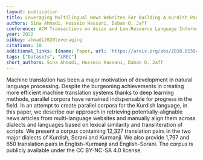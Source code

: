```yaml
---
layout: publication
title: Leveraging Multilingual News Websites For Building A Kurdish Parallel Corpus
authors: Sina Ahmadi, Hossein Hassani, Daban Q. Jaff
conference: ACM Transactions on Asian and Low-Resource Language Information Processing
year: 2022
bibkey: ahmadi2020leveraging
citations: 10
additional_links: [{name: Paper, url: 'https://arxiv.org/abs/2010.01554'}]
tags: ["Datasets", "LREC"]
short_authors: Sina Ahmadi, Hossein Hassani, Daban Q. Jaff
---
```

Machine translation has been a major motivation of development in natural
language processing. Despite the burgeoning achievements in creating more
efficient machine translation systems thanks to deep learning methods, parallel
corpora have remained indispensable for progress in the field. In an attempt to
create parallel corpora for the Kurdish language, in this paper, we describe
our approach in retrieving potentially-alignable news articles from
multi-language websites and manually align them across dialects and languages
based on lexical similarity and transliteration of scripts. We present a corpus
containing 12,327 translation pairs in the two major dialects of Kurdish,
Sorani and Kurmanji. We also provide 1,797 and 650 translation pairs in
English-Kurmanji and English-Sorani. The corpus is publicly available under the
CC BY-NC-SA 4.0 license.